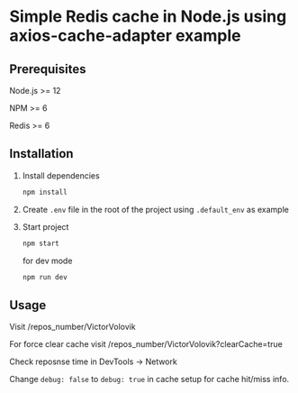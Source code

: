 # Simple Redis cache in Node.js using axios-cache-adapter example

## Prerequisites

Node.js >= 12

NPM >= 6

Redis >= 6

## Installation

1. Install dependencies

   ```bash
   npm install
   ```

1. Create `.env` file in the root of the project using `.default_env` as example

1. Start project

   ```bash
   npm start
   ```

   for dev mode

   ```bash
   npm run dev
   ```

## Usage

Visit /repos_number/VictorVolovik

For force clear cache visit /repos_number/VictorVolovik?clearCache=true

Check reposnse time in DevTools -> Network

Change `debug: false` to `debug: true` in cache setup for cache hit/miss info.
